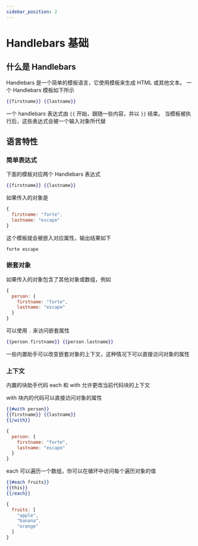 ```yaml
---
sidebar_position: 2
---
```


# Handlebars 基础

## 什么是 Handlebars

Handlebars 是一个简单的模板语言，它使用模板来生成 HTML 或其他文本。
一个 Handlebars 模板如下所示

```handlebars
{{firstname}} {{lastname}}
```

一个 handlebars 表达式由 `{{` 开始，跟随一些内容，并以 `}}` 结束。
当模板被执行后，这些表达式会被一个输入对象所代替

## 语言特性

### 简单表达式

下面的模板对应两个 Handlebars 表达式

```handlebars
{{firstname}} {{lastname}}
```

如果传入的对象是

```javascript
{
  firstname: "forte",
  lastname: "escape"
}
```

这个模板就会被嵌入对应属性，输出结果如下

```plain
forte escape
```

### 嵌套对象

如果传入的对象包含了其他对象或数组，例如

```javascript
{
  person: {
    firstname: "forte",
    lastname: "escape"
  }
}
```

可以使用 `.` 来访问嵌套属性

```handlebars
{{person.firstname}} {{person.lastname}}
```

一些内置助手可以改变嵌套对象的上下文，这种情况下可以直接访问对象的属性

### 上下文

内置的块助手代码 each 和 with 允许更改当前代码块的上下文

with 块内的代码可以直接访问对象的属性

```handlebars
{{#with person}}
{{firstname}} {{lastname}}
{{/with}}
```

```javascript
{
  person: {
    firstname: "forte",
    lastname: "escape"
  }
}
```

each 可以遍历一个数组，你可以在循环中访问每个遍历对象的值

```handlebars
{{#each fruits}}
{{this}}
{{/each}}
```

```javascript
{
  fruits: [
    "apple",
    "banana",
    "orange"
  ]
}
```
